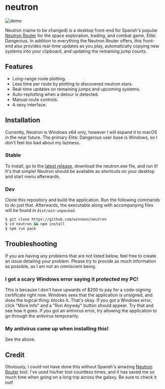 # neutron

![demo](http://i.imgur.com/u8Ph9W6.gif)

Neutron (name to be changed) is a desktop front-end for Spansh's popular [Neutron Router](https://www.spansh.co.uk/) for the space exploration, trading, and combat game, Elite: Dangerous. In addition to everything the Neutron Router offers, this front-end also provides real-time updates as you play, automatically copying new systems into your clipboard, and updating the remaining jump counts.

## Features

* Long-range route plotting.
* Less time per route by plotting to discovered neutron stars.
* Real-time updates on remaining jumps and upcoming systems.
* Auto-replotting when a detour is detected.
* Manual route controls.
* A sexy interface.

## Installation

Currently, Neutron is Windows x64 only, however I will expand it to macOS in the near future. The primary Elite: Dangerous user base is Windows, so I don't feel *too* bad about my laziness.

### Stable

To install, go to the [latest release]( https://github.com/winneon/neutron/releases/latest), download the neutron.exe file, and run it! It's that simple! Neutron should be available as shortcuts on your desktop and start menu afterwards.

### Dev

Clone this repository and build the application. Run the following commands to do just that. Afterwards, the executable along with accompanying files will be found in `dist/win-unpacked`.

```bash
$ git clone https://github.com/winneon/neutron
$ cd neutron && npm install
$ npm run pack
```

## Troubleshooting

If you are having any problems that are not listed below, feel free to create an issue detailing your problem. Please try to provide as much information as possible, as I am not an omniscient being.

### I got a scary Windows error saying it protected my PC!

This is because I don't have upwards of $200 to pay for a code-signing certificate right now. Windows sees that the application is unsigned, and does the logical thing: blocks it. That's okay. If you got a Windows error, click "More Info" and a "Run Anyway" button should appear. Try that and see how it goes. If you got an antivirus error, try allowing the application to go through the antivirus temporarily.

### My antivirus came up when installing this!

See the above.

## Credit

Obviously, I could not have done this without Spansh's amazing [Neutron Router](https://www.spansh.co.uk/) tool. I've used his/her tool countless times, and it has saved me so much time when going on a long trip across the galaxy. Be sure to check it out!
